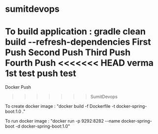 # sumitdevops

To build application :
gradle clean build --refresh-dependencies
First Push
Second Push
Third Push
Fourth Push
<<<<<<< HEAD
verma 1st test push
test
=======
Docker Push
>>>>>>> SumitDevops

To create docker image :
"docker build -f Dockerfile -t docker-spring-boot:1.0 ."

To run docker image :
"docker run -p 9292:8282 --name docker-spring-boot -d docker-spring-boot:1.0"
